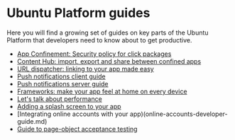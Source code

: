 





# Ubuntu Platform guides

Here you will find a growing set of guides on key parts of the Ubuntu Platform
that developers need to know about to get productive.

  * [App Confinement: Security policy for click packages](app-confinement.md)
  * [Content Hub: import, export and share between confined apps](content-hub-guide.md)
  * [URL dispatcher: linking to your app made easy](url-dispatcher-guide.md)
  * [Push notifications client guide](push-notifications-client-guide.md)
  * [Push notifications server guide](push-notifications-server-guide.md)
  * [Frameworks: make your app feel at home on every device](frameworks.md)
  * [Let's talk about performance](lets-talk-about-performance.md)
  * [Adding a splash screen to your app](splash-screens.md)
  * [Integrating online accounts with your app)(online-accounts-developer-guide.md)
  * [Guide to page-object acceptance testing](acceptance-testing-using-the-page-object-model.md)





